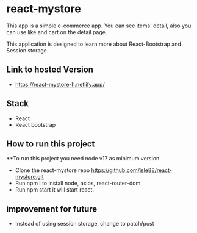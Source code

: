 # react-mystore

This app is a simple e-commerce app. 
You can see items' detail, also you can use like and cart on the detail page.

This application is designed to learn more about React-Bootstrap and Session storage.

## Link to hosted Version
 - https://react-mystore-h.netlify.app/
 
## Stack
 - React
 - React bootstrap

## How to run this project
**To run this project you need node v17 as minimum version

 - Clone the react-mystore repo https://github.com/isle88/react-mystore.git
 - Run npm i to install node, axios, react-router-dom
 - Run npm start it will start react.

## improvement for future
 - Instead of using session storage, change to patch/post

